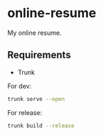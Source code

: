 # online-resume

My online resume.

## Requirements

- Trunk

For dev:

```bash
trunk serve --open
```

For release:

```bash
trunk build --release
```
